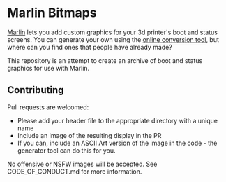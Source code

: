 # Marlin Bitmaps

[Marlin](https://github.com/MarlinFirmware/Marlin) lets you add custom graphics for your 3d printer's boot and status screens. You can generate your own using the [online conversion tool](https://marlinfw.org/tools/u8glib/converter.html), but where can you find ones that people have already made?

This repository is an attempt to create an archive of boot and status graphics for use with Marlin.

## Contributing

Pull requests are welcomed:

  * Please add your header file to the appropriate directory with a unique name
  * Include an image of the resulting display in the PR
  * If you can, include an ASCII Art version of the image in the code - the generator tool can do this for you.

No offensive or NSFW images will be accepted. See CODE_OF_CONDUCT.md for more information.
